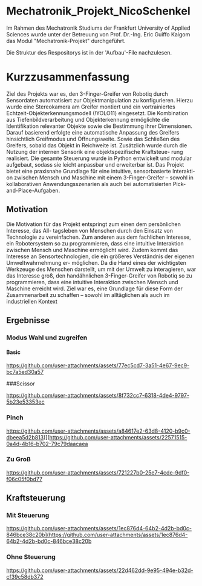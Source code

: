 # Mechatronik_Projekt_NicoSchenkel

Im Rahmen des Mechatronik Studiums der Frankfurt University of Applied Sciences wurde unter der Betreuung von Prof. Dr.-Ing. Eric Guiffo Kaigom das Modul "Mechatronik-Projekt" durchgeführt.

Die Struktur des Respositorys ist in der 'Aufbau'-File nachzulesen.
# Kurzzusammenfassung
Ziel des Projekts war es, den 3-Finger-Greifer von Robotiq durch Sensordaten automatisiert zur
Objektmanipulation zu konfigurieren. Hierzu wurde eine Stereokamera am Greifer montiert und
ein vortrainiertes Echtzeit-Objekterkennungsmodell (!YOLO11) eingesetzt. Die Kombination
aus Tiefenbildverarbeitung und Objekterkennung ermöglichte die Identifikation relevanter
Objekte sowie die Bestimmung ihrer Dimensionen. Darauf basierend erfolgte eine automatische
Anpassung des Greifers hinsichtlich Greifmodus und Öffnungsweite. Sowie das Schließen des
Greifers, sobald das Objekt in Reichweite ist.
Zusätzlich wurde durch die Nutzung der internen Sensorik eine objektspezifische Kraftsteue-
rung realisiert. Die gesamte Steuerung wurde in Python entwickelt und modular aufgebaut,
sodass sie leicht anpassbar und erweiterbar ist.
Das Projekt bietet eine praxisnahe Grundlage für eine intuitive, sensorbasierte Interakti-
on zwischen Mensch und Maschine mit einem 3-Finger-Greifer – sowohl in kollaborativen
Anwendungsszenarien als auch bei automatisierten Pick-and-Place-Aufgaben.

## Motivation
Die Motivation für das Projekt entspringt zum einen dem persönlichen Interesse, das All-
tagsleben von Menschen durch den Einsatz von Technologie zu vereinfachen. Zum anderen
aus dem fachlichen Interesse, ein Robotersystem so zu programmieren, dass eine intuitive
Interaktion zwischen Mensch und Maschine ermöglicht wird. Zudem kommt das Interesse
an Sensortechnologien, die ein größeres Verständnis der eigenen Umweltwahrnehmung er-
möglichen. Da die Hand eines der wichtigsten Werkzeuge des Menschen darstellt, um mit
der Umwelt zu interagieren, war das Interesse groß, den handähnlichen 3-Finger-Greifer von
Robotiq so zu programmieren, dass eine intuitive Interaktion zwischen Mensch und Maschine
erreicht wird. Ziel war es, eine Grundlage für diese Form der Zusammenarbeit zu schaffen –
sowohl im alltäglichen als auch im industriellen Kontext


## Ergebnisse
### Modus Wahl und zugreifen
 #### Basic
https://github.com/user-attachments/assets/77ec5cd7-3a51-4e67-9ec9-bc7a5ed30a57

 ###Scissor

https://github.com/user-attachments/assets/8f732cc7-6318-4de4-9797-5b23e53353ec

 ### Pinch
https://github.com/user-attachments/assets/a84617e2-63d8-4120-b9c0-dbeea5d2b813)](https://github.com/user-attachments/assets/22571515-0a4d-4b16-b702-79c79daacaea

### Zu Groß
https://github.com/user-attachments/assets/721227b0-25e7-4cde-9df0-f06c05f0bd77

## Kraftsteuerung
### Mit Steuerung
https://github.com/user-attachments/assets/1ec876d4-64b2-4d2b-bd0c-846bce38c20b](https://github.com/user-attachments/assets/1ec876d4-64b2-4d2b-bd0c-846bce38c20b

### Ohne Steuerung
https://github.com/user-attachments/assets/22d462dd-9e95-494e-b32d-cf39c58db372











